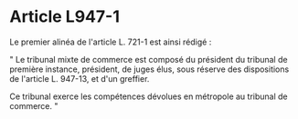 # Article L947-1

Le premier alinéa de l'article L. 721-1 est ainsi rédigé :

" Le tribunal mixte de commerce est composé du président du tribunal de première instance, président, de juges élus, sous réserve des dispositions de l'article L. 947-13, et d'un greffier.

Ce tribunal exerce les compétences dévolues en métropole au tribunal de commerce. "

